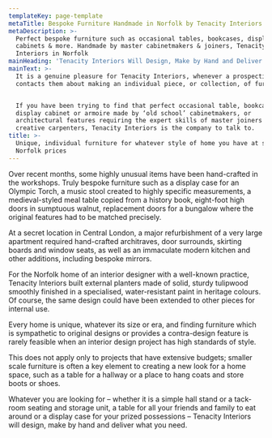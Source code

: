 ```yaml
---
templateKey: page-template
metaTitle: Bespoke Furniture Handmade in Norfolk by Tenacity Interiors
metaDescription: >-
  Perfect bespoke furniture such as occasional tables, bookcases, display
  cabinets & more. Handmade by master cabinetmakers & joiners, Tenacity
  Interiors in Norfolk
mainHeading: 'Tenacity Interiors Will Design, Make by Hand and Deliver Furniture You Need'
mainText: >-
  It is a genuine pleasure for Tenacity Interiors, whenever a prospective client
  contacts them about making an individual piece, or collection, of furniture.


  If you have been trying to find that perfect occasional table, bookcase,
  display cabinet or armoire made by ‘old school’ cabinetmakers, or
  architectural features requiring the expert skills of master joiners and
  creative carpenters, Tenacity Interiors is the company to talk to.
title: >-
  Unique, individual furniture for whatever style of home you have at sensible
  Norfolk prices
---
```

Over recent months, some highly unusual items have been hand-crafted in the workshops. Truly bespoke furniture such as a display case for an Olympic Torch, a music stool created to highly specific measurements, a medieval-styled meal table copied from a history book, eight-foot high doors in sumptuous walnut, replacement doors for a bungalow where the original features had to be matched precisely.

At a secret location in Central London, a major refurbishment of a very large apartment required hand-crafted architraves, door surrounds, skirting boards and window seats, as well as an immaculate modern kitchen and other additions, including bespoke mirrors.

For the Norfolk home of an interior designer with a well-known practice, Tenacity Interiors built external planters made of solid, sturdy tulipwood smoothly finished in a specialised, water-resistant paint in heritage colours. Of course, the same design could have been extended to other pieces for internal use.

Every home is unique, whatever its size or era, and finding furniture which is sympathetic to original designs or provides a contra-design feature is rarely feasible when an interior design project has high standards of style.

This does not apply only to projects that have extensive budgets; smaller scale furniture is often a key element to creating a new look for a home space, such as a table for a hallway or a place to hang coats and store boots or shoes.

Whatever you are looking for – whether it is a simple hall stand or a tack-room seating and storage unit, a table for all your friends and family to eat around or a display case for your prized possessions – Tenacity Interiors will design, make by hand and deliver what you need.
